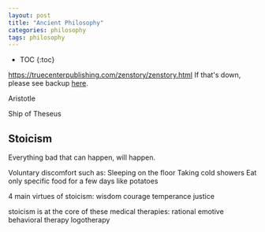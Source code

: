 ```yaml
---
layout: post
title: "Ancient Philosophy"
categories: philosophy
tags: philosophy
---
```


* TOC
{:toc}

https://truecenterpublishing.com/zenstory/zenstory.html
If that's down, please see backup <a href="https://www.afterlifesong.com/files/zen-for-neighbours.pdf">here</a>.

Aristotle

Ship of Theseus



## Stoicism

Everything bad that can happen, will happen.

Voluntary discomfort such as:
Sleeping on the floor
Taking cold showers
Eat only specific food for a few days like potatoes

4 main virtues of stoicism:
wisdom
courage
temperance
justice

stoicism is at the core of these medical therapies:
rational emotive behavioral therapy
logotherapy


